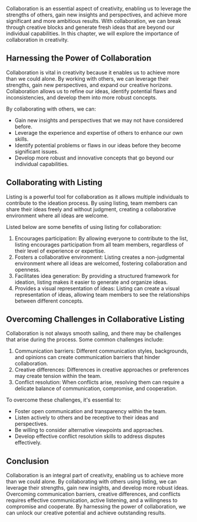
Collaboration is an essential aspect of creativity, enabling us to leverage the strengths of others, gain new insights and perspectives, and achieve more significant and more ambitious results. With collaboration, we can break through creative blocks and generate fresh ideas that are beyond our individual capabilities. In this chapter, we will explore the importance of collaboration in creativity.

Harnessing the Power of Collaboration
-------------------------------------

Collaboration is vital in creativity because it enables us to achieve more than we could alone. By working with others, we can leverage their strengths, gain new perspectives, and expand our creative horizons. Collaboration allows us to refine our ideas, identify potential flaws and inconsistencies, and develop them into more robust concepts.

By collaborating with others, we can:

* Gain new insights and perspectives that we may not have considered before.
* Leverage the experience and expertise of others to enhance our own skills.
* Identify potential problems or flaws in our ideas before they become significant issues.
* Develop more robust and innovative concepts that go beyond our individual capabilities.

Collaborating with Listing
--------------------------

Listing is a powerful tool for collaboration as it allows multiple individuals to contribute to the ideation process. By using listing, team members can share their ideas freely and without judgment, creating a collaborative environment where all ideas are welcome.

Listed below are some benefits of using listing for collaboration:

1. Encourages participation: By allowing everyone to contribute to the list, listing encourages participation from all team members, regardless of their level of experience or expertise.
2. Fosters a collaborative environment: Listing creates a non-judgmental environment where all ideas are welcomed, fostering collaboration and openness.
3. Facilitates idea generation: By providing a structured framework for ideation, listing makes it easier to generate and organize ideas.
4. Provides a visual representation of ideas: Listing can create a visual representation of ideas, allowing team members to see the relationships between different concepts.

Overcoming Challenges in Collaborative Listing
----------------------------------------------

Collaboration is not always smooth sailing, and there may be challenges that arise during the process. Some common challenges include:

1. Communication barriers: Different communication styles, backgrounds, and opinions can create communication barriers that hinder collaboration.
2. Creative differences: Differences in creative approaches or preferences may create tension within the team.
3. Conflict resolution: When conflicts arise, resolving them can require a delicate balance of communication, compromise, and cooperation.

To overcome these challenges, it's essential to:

* Foster open communication and transparency within the team.
* Listen actively to others and be receptive to their ideas and perspectives.
* Be willing to consider alternative viewpoints and approaches.
* Develop effective conflict resolution skills to address disputes effectively.

Conclusion
----------

Collaboration is an integral part of creativity, enabling us to achieve more than we could alone. By collaborating with others using listing, we can leverage their strengths, gain new insights, and develop more robust ideas. Overcoming communication barriers, creative differences, and conflicts requires effective communication, active listening, and a willingness to compromise and cooperate. By harnessing the power of collaboration, we can unlock our creative potential and achieve outstanding results.
